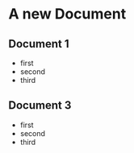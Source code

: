 # A new Document 

## Document 1

+ first
+ second
+ third


## Document 3

+ first 
+ second 
+ third